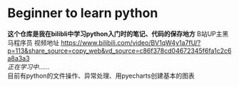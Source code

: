 # Beginner to learn python
**这个仓库是我在bilibli中学习python入门时的笔记、代码的保存地方**
B站UP主黑马程序员 视频地址 https://www.bilibili.com/video/BV1qW4y1a7fU/?p=113&share_source=copy_web&vd_source=c86f378cd04672345f6fa1c2c6a8a3a3  \
_正在学习中......_  
目前有python的文件操作、异常处理、用pyecharts创建基本的图表

